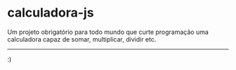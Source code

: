 
# calculadora-js
Um projeto obrigatório para todo mundo que curte programação uma calculadora capaz de somar, multiplicar, dividir etc. 
<hr>
:)
